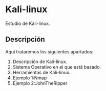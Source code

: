 # Kali-linux
Estudio de Kali-linux.
## Descripción
Aquí trataremos los siguientes apartados:
1. Descripción de Kali-linux.
2. Sistema Operativo en el que está basado.
3. Herramientas de Kali-linux.
4. Ejemplo 1:Nmap
5. Ejemplo 2:JohnTheRipper
